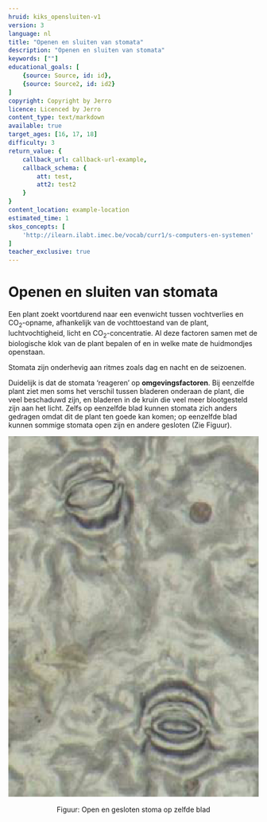 ```yaml
---
hruid: kiks_opensluiten-v1
version: 3
language: nl
title: "Openen en sluiten van stomata"
description: "Openen en sluiten van stomata"
keywords: [""]
educational_goals: [
    {source: Source, id: id}, 
    {source: Source2, id: id2}
]
copyright: Copyright by Jerro
licence: Licenced by Jerro
content_type: text/markdown
available: true
target_ages: [16, 17, 18]
difficulty: 3
return_value: {
    callback_url: callback-url-example,
    callback_schema: {
        att: test,
        att2: test2
    }
}
content_location: example-location
estimated_time: 1
skos_concepts: [
    'http://ilearn.ilabt.imec.be/vocab/curr1/s-computers-en-systemen'
]
teacher_exclusive: true
---
```


# Openen en sluiten van stomata 

Een plant zoekt voortdurend naar een evenwicht tussen vochtverlies en CO<sub>2</sub>-opname, afhankelijk van de vochttoestand van de plant, luchtvochtigheid, licht en CO<sub>2</sub>-concentratie. Al deze factoren samen met de biologische klok van de plant bepalen of en in welke mate de huidmondjes openstaan. 

Stomata zijn onderhevig aan ritmes zoals dag en nacht en de seizoenen. 

Duidelijk is dat de stomata ‘reageren’ op **omgevingsfactoren**. Bij eenzelfde plant ziet men soms het verschil tussen bladeren onderaan de plant, die veel beschaduwd zijn, en bladeren in de kruin die veel meer blootgesteld zijn aan het licht. Zelfs op eenzelfde blad kunnen stomata zich anders gedragen omdat dit de plant ten goede kan komen; op eenzelfde blad kunnen sommige stomata open zijn en andere gesloten (Zie Figuur). 

![](embed/opengesloten.png "open en gesloten stomata") 
<figure>
    <figcaption align = "center">Figuur: Open en gesloten stoma op zelfde blad</figcaption>
</figure> 